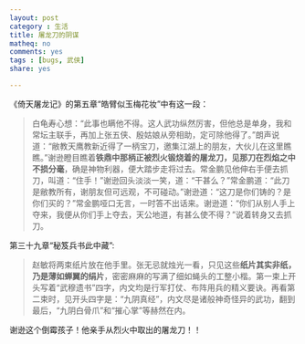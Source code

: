 ```yaml
---
layout: post 
category : 生活
title: 屠龙刀的阴谋
matheq: no
comments: yes
tags : [bugs, 武侠]
share: yes

---
```


《倚天屠龙记》的第五章“皓臂似玉梅花妆”中有这一段：

> 白龟寿心想：“此事也瞒他不得。这人武功纵然厉害，但他总是单身，我和常坛主联手，再加上张五侠、殷姑娘从旁相助，定可除他得了。”朗声说道：“敝教天鹰教新近得了一柄宝刀，邀集江湖上的朋友，大伙儿在这里瞧瞧。”谢逊瞪目瞧着**铁鼎中那柄正被烈火锻烧着的屠龙刀，见那刀在烈焰之中不损分毫**，确是神物利器，便大踏步走将过去。常金鹏见他伸右手便去抓刀，叫道：“住手！”谢逊回头淡淡一笑，道：“干甚么？”常金鹏道：“此刀是敝教所有，谢朋友但可远观，不可碰动。”谢逊道：“这刀是你们铸的？是你们买的？”常金鹏哑口无言，一时答不出话来。谢逊道：“你们从别人手上夺来，我便从你们手上夺去，天公地道，有甚么使不得？”说着转身又去抓刀。

第三十九章“秘笈兵书此中藏”:

> 赵敏将两束纸片放在他手里。张无忌就烛光一看，只见这些**纸片其实非纸，乃是薄如蝉翼的绢片**，密密麻麻的写满了细如蝇头的工整小楷。第一束上开头写着“武穆遗书”四字，内文均是行军打仗、布阵用兵的精义要诀。再看第二束时，见开头四字是：“九阴真经”，内文尽是诸般神奇怪异的武功，翻到最后，“九阴白骨爪”和“摧心掌”等赫然在内。

谢逊这个倒霉孩子！他亲手从烈火中取出的屠龙刀！！

